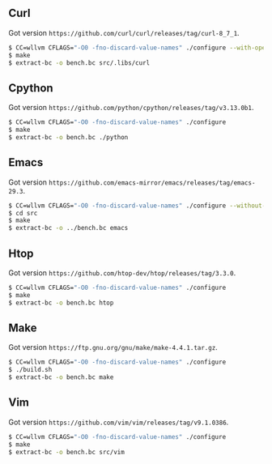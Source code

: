 ## Curl

Got version `https://github.com/curl/curl/releases/tag/curl-8_7_1`.

```sh
$ CC=wllvm CFLAGS="-O0 -fno-discard-value-names" ./configure --with-openssl
$ make
$ extract-bc -o bench.bc src/.libs/curl
```

## Cpython

Got version `https://github.com/python/cpython/releases/tag/v3.13.0b1`.

```sh
$ CC=wllvm CFLAGS="-O0 -fno-discard-value-names" ./configure
$ make
$ extract-bc -o bench.bc ./python
```

## Emacs

Got version `https://github.com/emacs-mirror/emacs/releases/tag/emacs-29.3`.

```sh
$ CC=wllvm CFLAGS="-O0 -fno-discard-value-names" ./configure --without-x
$ cd src
$ make
$ extract-bc -o ../bench.bc emacs
```

## Htop

Got version `https://github.com/htop-dev/htop/releases/tag/3.3.0`.

```sh
$ CC=wllvm CFLAGS="-O0 -fno-discard-value-names" ./configure
$ make
$ extract-bc -o bench.bc htop
```

## Make

Got version `https://ftp.gnu.org/gnu/make/make-4.4.1.tar.gz`.

```sh
$ CC=wllvm CFLAGS="-O0 -fno-discard-value-names" ./configure
$ ./build.sh
$ extract-bc -o bench.bc make
```

## Vim

Got version `https://github.com/vim/vim/releases/tag/v9.1.0386`.

```sh
$ CC=wllvm CFLAGS="-O0 -fno-discard-value-names" ./configure
$ make
$ extract-bc -o bench.bc src/vim
```

